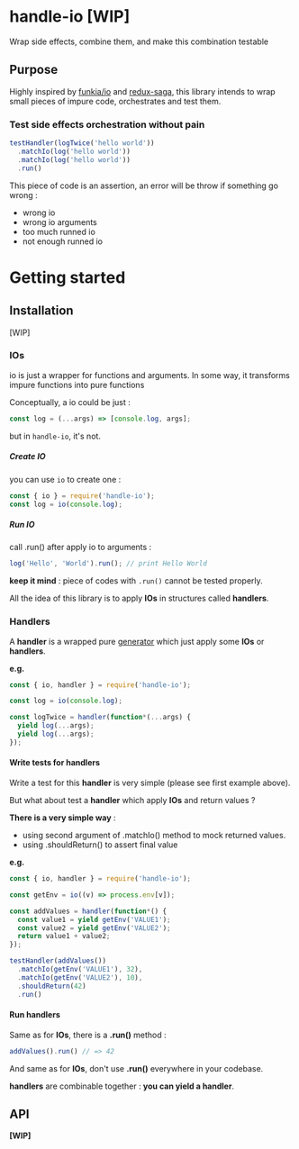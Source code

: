 handle-io [WIP]
===============

Wrap side effects, combine them, and make this combination testable

## Purpose
Highly inspired by [funkia/io](https://github.com/funkia/io) and [redux-saga](https://github.com/redux-saga/redux-saga), this library intends to wrap small pieces of impure code, orchestrates and test them.

### Test side effects orchestration without pain

```js
testHandler(logTwice('hello world'))
  .matchIo(log('hello world'))
  .matchIo(log('hello world'))
  .run()
```

This piece of code is an assertion, an error will be throw if something go wrong :

- wrong io
- wrong io arguments
- too much runned io
- not enough runned io

# Getting started

## Installation
[WIP]
### IOs

io is just a wrapper for functions and arguments.
In some way, it transforms impure functions into pure functions

Conceptually, a io could be just :

```js
const log = (...args) => [console.log, args];
```

but in `handle-io`, it's not.

##### Create IO

you can use `io` to create one :
```js
const { io } = require('handle-io');
const log = io(console.log);
```

##### Run IO

call .run() after apply io to arguments :
```js
log('Hello', 'World').run(); // print Hello World
```

**keep it mind** : piece of codes with `.run()` cannot be tested properly.

All the idea of this library is to apply **IOs** in structures called **handlers**.

### Handlers
A **handler** is a wrapped pure [generator](https://developer.mozilla.org/en-US/docs/Web/JavaScript/Reference/Global_Objects/Generator) which just apply some **IOs** or **handlers**.

**e.g.**

```js
const { io, handler } = require('handle-io');

const log = io(console.log);

const logTwice = handler(function*(...args) {
  yield log(...args);
  yield log(...args);
});
```

#### Write tests for handlers

Write a test for this **handler** is very simple (please see first example above).

But what about test a **handler** which apply **IOs** and return values ?

**There is a very simple way** :
- using second argument of .matchIo() method to mock returned values.
- using .shouldReturn() to assert final value

**e.g.**

```js
const { io, handler } = require('handle-io');

const getEnv = io((v) => process.env[v]);

const addValues = handler(function*() {
  const value1 = yield getEnv('VALUE1');
  const value2 = yield getEnv('VALUE2');
  return value1 + value2;
});

testHandler(addValues())
  .matchIo(getEnv('VALUE1'), 32),
  .matchIo(getEnv('VALUE2'), 10),
  .shouldReturn(42)
  .run()
```

#### Run handlers
Same as for **IOs**, there is a **.run()** method :

```js
addValues().run() // => 42
```

And same as for **IOs**, don't use **.run()** everywhere in your codebase.

**handlers** are combinable together : **you can yield a handler**.

## API
**[WIP]**
